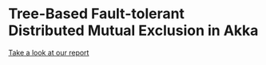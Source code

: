 # Tree-Based Fault-tolerant Distributed Mutual Exclusion in Akka

[Take a look at our report](https://github.com/XNightHawk/akka_distributed_mutual_exclusion/blob/master/report.pdf)
